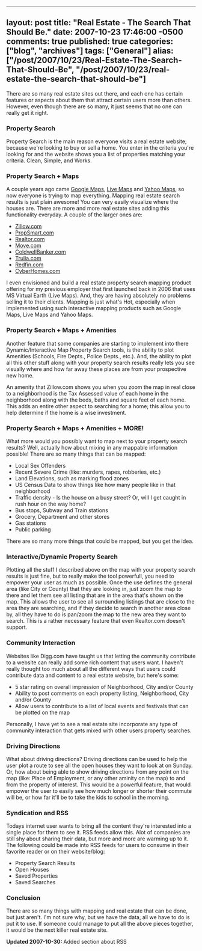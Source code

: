   ---
  layout: post
  title: "Real Estate - The Search That Should Be."
  date: 2007-10-23 17:46:00 -0500
  comments: true
  published: true
  categories: ["blog", "archives"]
  tags: ["General"]
  alias: ["/post/2007/10/23/Real-Estate-The-Search-That-Should-Be", "/post/2007/10/23/real-estate-the-search-that-should-be"]
  ---
<!-- more -->
<P>There are so many real estate sites out there, and each one has certain features or aspects about them that attract certain users more than others. However, even though there are so many, it just seems that no one can really get it right.</P>
<H3>Property Search</H3>
<P>Property Search is the main&nbsp;reason everyone visits a real estate website; because we're looking to buy or sell a home. You enter in the criteria you're looking for and the website shows you a list of properties matching your criteria. Clean, Simple, and Works.</P>
<H3>Property Search + Maps</H3>
<P>A couple years ago came <A href="http://maps.google.com/" rel="external nofollow">Google Maps</A>, <A href="http://maps.live.com/" rel="external nofollow">Live Maps</A> and <A href="http://maps.yahoo.com/" rel="external nofollow">Yahoo Maps</A>, so now everyone is trying to map everything. Mapping real estate search results is just plain awesome! You can very easily visualize where the houses are. There are more and more real estate sites adding this functionality everyday. A&nbsp;couple of the larger ones are:</P>
<UL>
<LI><A href="http://zillow.com/" rel="external nofollow">Zillow.com</A> 
<LI><A href="http://propsmart.com/" rel="external nofollow">PropSmart.com</A> 
<LI><A href="http://realtor.com/" rel="external nofollow">Realtor.com</A> 
<LI><A href="http://move.com/" rel="external nofollow">Move.com</A> 
<LI><A href="http://coldwellbanker.com/">ColdwellBanker.com</A> 
<LI><A href="http://trulia.com/" rel="external nofollow">Trulia.com</A> 
<LI><A href="http://redfin.com/" rel="external nofollow">Redfin.com</A> 
<LI><A href="http://www.cyberhomes.com/" rel="external nofollow">CyberHomes.com</A></LI></UL>
<P>I even envisioned and build a real estate property search mapping product offering for my previous employer&nbsp;that first launched back in 2006&nbsp;that uses MS Virtual Earth (Live Maps). And, they are having absolutely no problems selling it to their clients. Mapping is just what's Hot, especially when implemented using such interactive mapping products such as Google Maps, Live Maps and Yahoo Maps.</P>
<H3>Property Search + Maps + Amenities</H3>
<P>Another feature that some companies are starting to implement into there Dynamic/Interactive Map Property Search tools, is the ability to plot Amenities (Schools, Fire Depts., Police Depts., etc.). And, the ability to plot all this other stuff along with your property search results really lets you see visually where and how far away these places are from your prospective new home.</P>
<P>An amenity that&nbsp;Zillow.com shows you when you zoom the map in real close to a neighborhood is the Tax Assessed value of each home in the neighborhood along with the beds, baths and square feet of each home. This adds an entire other aspect to searching for a home; this allow you to help determine if the home is a wise investment.</P>
<H3>Property Search + Maps + Amenities + MORE!</H3>
<P>What more would you possibly want to map next to your property search results? Well, actually how about mixing in any mappable information possible! There are so many things that can be mapped:</P>
<UL>
<LI>Local Sex Offenders 
<LI>Recent Severe Crime (like: murders, rapes, robberies, etc.) 
<LI>Land Elevations, such as marking flood zones 
<LI>US Census Data to show things like how many people like in that neighborhood 
<LI>Traffic density - Is the house on a busy street? Or, will I get caught in rush hour on the way home? 
<LI>Bus stops, Subway and Train stations 
<LI>Grocery, Department and other stores 
<LI>Gas stations 
<LI>Public parking</LI></UL>
<P>There are so many more things that could be mapped, but you get the idea.</P>
<H3>Interactive/Dynamic Property Search</H3>
<P>Plotting all the stuff I described above on the map with your property search results is just fine, but to really make the tool powerfull, you need to empower your user as much as possible. Once the use defines the general area (like City or County) that they are looking in, just zoom the map to there and let them see all listing that are in the area that's shown on the map. This allows the user to see all surrounding listings that are close to the area they are searching, and if they decide to search in another area close by, all they have to do is pan/zoom the map to the new area they want to search. This is a rather necessary feature that even Realtor.com doesn't support.</P>
<H3>Community Interaction</H3>
<P>Websites like Digg.com have taught us that letting the community contribute to a website can really add some rich content that users want. I haven't really thought too much about all the different&nbsp;ways that users could contribute data and content to a real estate website, but here's some:</P>
<UL>
<LI>5 star rating on overall impression of Neighborhood, City and/or County 
<LI>Ability to post comments on each property listing, Neighborhood, City and/or County 
<LI>Allow users to contribute to a list of local events and festivals&nbsp;that can be plotted on the map</LI></UL>
<P>Personally, I have yet to see a real estate site incorporate any type of community interaction that gets mixed with other users property searches.</P>
<H3>Driving Directions</H3>
<P>What about driving directions? Driving directions can be used to help the user plot a route to see all the open houses they want to look at&nbsp;on Sunday. Or, how about being able to show driving directions from any point on the map (like: Place of Employment, or any other aminity on the map) to and from the property of interest. This would be a powerful feature, that would empower the user to easily see how much longer or shorter their commute will be, or how far it'll be to take the kids to school in the morning.</P>
<H3>Syndication and RSS</H3>
<P>Todays internet user wants to bring all the content they're interested into a single place for them to see it. RSS feeds allow this. Alot of companies are still shy about sharing their data, but more and more are warming up to it. The following could be made into RSS feeds for users to consume in their favorite reader or on their website/blog:</P>
<UL>
<LI>Property Search Results 
<LI>Open Houses 
<LI>Saved Properties 
<LI>Saved Searches</LI></UL>
<H3>Conclusion</H3>
<P>There are so many things with mapping and real estate that can be done, but just aren't. I'm not sure why, but we have the data, all we have to do is put it to use. If someone could manage to put all the above pieces together, it would be the next killer real estate site.</P>
<P><STRONG>Updated 2007-10-30: </STRONG>Added section about RSS</P>
